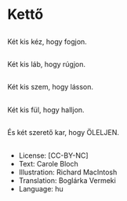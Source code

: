 # Kettő

##
Két kis kéz, hogy fogjon.

##

##
Két kis láb, hogy rúgjon.

##

##
Két kis szem, hogy lásson.

##

##
Két kis fül, hogy halljon.

##

##
És két szerető kar, hogy ÖLELJEN.

##

##
* License: [CC-BY-NC]
* Text: Carole Bloch
* Illustration: Richard MacIntosh
* Translation: Boglárka Vermeki
* Language: hu
